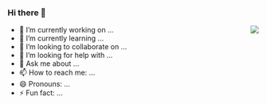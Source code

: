 ### Hi there 👋
<img align="right" src="https://github-readme-stats.vercel.app/api?username=Zhoues&show_icons=true&icon_color=CE1D2D&text_color=718096&bg_color=ffffff&hide_title=true" />


<!-- [![Github stats](https://github-readme-stats.vercel.app/api?username=Zhoues&show_icons=true&include_all_commits=true)](https://github.com/Zhoues/github-readme-stats) -->
<!-- [![Top Langs](https://github-readme-stats.vercel.app/api/top-langs/?username=Zhoues&layout=compact)](https://github.com/Zhoues/github-readme-stats) -->


<!-- 
**Zhoues/Zhoues** is a ✨ _special_ ✨ repository because its `README.md` (this file) appears on your GitHub profile.

Here are some ideas to get you started: -->

- 🔭 I’m currently working on ...
- 🌱 I’m currently learning ...
- 👯 I’m looking to collaborate on ...
- 🤔 I’m looking for help with ...
- 💬 Ask me about ...
- 📫 How to reach me: ...
- 😄 Pronouns: ...
- ⚡ Fun fact: ...

